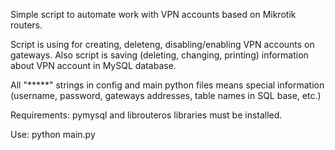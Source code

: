 Simple script to automate work with VPN accounts based on Mikrotik routers.

Script is using for creating, deleteng, disabling/enabling VPN accounts on gateways. 
Also script is saving (deleting, changing, printing) information about VPN account in MySQL database.

All "*****" strings in config and main python files means special information (username, password, gateways addresses, table names in SQL base, etc.)

Requirements: pymysql and librouteros libraries must be installed.

Use: python main.py
